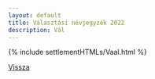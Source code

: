 ```yaml
---
layout: default
title: Választási névjegyzék 2022
description: Vál
---
```


{% include settlementHTMLs/Vaal.html %}

[Vissza](../)